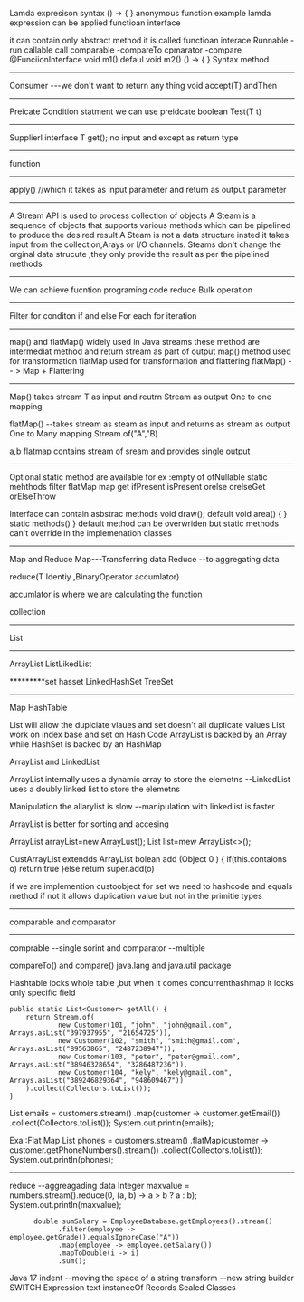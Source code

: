 Lamda expresison syntax () -> {
}
anonymous function example 
lamda expression can be applied functioan interface 

it can contain only abstract method 
it is called functioan interace 
Runnable -run 
callable call 
comparable -compareTo 
cpmarator -compare
@FunciionInterface
void m1() 
defaul void m2() 
() -> { } Syntax method
****************************
Consumer ---we don't want to return any thing 
void accept(T) 
andThen
***************
Preicate 
Condition statment we can use preidcate 
boolean Test(T t)

************************* 
Supplierl interface 
T get();
no input and except as return type 
*********************
function 
*****************
apply() //which it takes as input parameter and return as output parameter  

****************************************************************************
A Stream API is used to process collection of objects
A Steam is a sequence of objects that supports various methods which can be pipelined to produce the desired result 
A Steam is not a data structure insted it takes input from the collection,Arays or I/O channels.
Steams don't change the orginal data strucute ,they only provide the result as per the pipelined methods 
*************
We can achieve fucntion programing 
code reduce 
Bulk operation 

****************
Filter for conditon  if and else 
For each for iteration 
**************

map() and flatMap()  widely used in Java streams 
these method are intermediat method and return stream as part of output 
map() method used for transformation 
flatMap used for transformation and flattering
flatMap() -- > Map + Flattering 

******************
Map() takes stream T as input and reutrn Stream as output 
One to one mapping 

flatMap() --takes stream as steam as input and returns as stream as output 
One to Many mapping 
Stream.of("A","B)

a,b
flatmap contains stream of sream and provides single output 

************************
Optional 
static method are available 
for ex :empty 
of
ofNullable
static mehthods
filter
flatMap
map
get
ifPresent
isPresent
orelse
orelseGet
orElseThrow

Interface can contain asbstrac methods
void draw();
default void area() 
{
}
static methods() 
}
default method can be overwriden but static methods can't override in the implemenation classes

******************************
Map and Reduce 
Map---Transferring data
Reduce --to aggregating data 

reduce(T Identiy ,BinaryOperator<T> accumlator)

accumlator is where we are calculating the function 

collection 
**********
List 
******
ArrayList 
ListLikedList 

*********set 
hasset 
LinkedHashSet
TreeSet
**************
Map 
HashTable


List will allow the duplciate vlaues and set doesn't all duplicate values
List work on index base and set on Hash Code 
ArrayList is backed by an Array while HashSet is backed by an HashMap

ArrayList and LinkedList 

ArrayList internally uses a dynamic array to store the elemetns  --LinkedList uses a doubly linked list to store the elemetns 

Manipulation the allarylist is slow  --manipulation with linkedlist is faster 

ArrayList is better for sorting and accesing 

ArrayList arrayList=new ArrayLust<string>();
List<String> list=mew ArrayList<>(); 


CustArrayList extendds ArrayList 
bolean add (Object 0 )
{
if(this.contaions o)
return true 
}else return super.add(o)


if we are implemention custoobject for set we need to hashcode and equals method 
if not it allows duplication value but not in the primitie types 
*********************
comparable and comparator 
*********************

comprable --single sorint and comparator --multiple 

compareTo() and compare() 
java.lang and java.util package 

Hashtable locks whole table ,but when it comes concurrenthashmap it locks only specific field 

    public static List<Customer> getAll() {
        return Stream.of(
                new Customer(101, "john", "john@gmail.com", Arrays.asList("397937955", "21654725")),
                new Customer(102, "smith", "smith@gmail.com", Arrays.asList("89563865", "2487238947")),
                new Customer(103, "peter", "peter@gmail.com", Arrays.asList("38946328654", "3286487236")),
                new Customer(104, "kely", "kely@gmail.com", Arrays.asList("389246829364", "948609467"))
        ).collect(Collectors.toList());
    }

 List<String> emails = customers.stream()
                .map(customer -> customer.getEmail())
                .collect(Collectors.toList());
        System.out.println(emails);

Exa :Flat Map
     List<String> phones = customers.stream()
                .flatMap(customer -> customer.getPhoneNumbers().stream())
                .collect(Collectors.toList());
        System.out.println(phones);
		
****************
reduce  --aggreagading data 
    Integer maxvalue = numbers.stream().reduce(0, (a, b) -> a > b ? a : b);
        System.out.println(maxvalue);
		
		  double sumSalary = EmployeeDatabase.getEmployees().stream()
                .filter(employee -> employee.getGrade().equalsIgnoreCase("A"))
                .map(employee -> employee.getSalary())
                .mapToDouble(i -> i)
                .sum();




 Java 17 
 indent --moving the space of a string 
 transform --new string builder 
 SWITCH Expression 
 text 
 instanceOf
 Records
 Sealed Classes
 